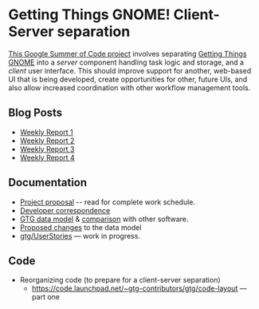 # Getting Things GNOME! Client-Server separation

[This Google Summer of Code project](index)
involves separating [Getting Things GNOME](../../..) into a *server*
component handling task logic and storage, and a *client* user
interface. This should improve support for another, web-based UI that is
being developed, create opportunities for other, future UIs, and also
allow increased coordination with other workflow management tools.

## Blog Posts

- [Weekly Report 1](http://paul.kishimoto.name/297)
- [Weekly Report 2](http://paul.kishimoto.name/298)
- [Weekly Report 3](http://paul.kishimoto.name/299)
- [Weekly Report 4](http://paul.kishimoto.name/301)

## Documentation

- [Project proposal](index) -- read for complete work schedule.
- [Developer correspondence](https://lists.launchpad.net/gtg-gsoc/threads.html)
- [GTG data model](../../../data_model_may2010) &
  [comparison](http://spreadsheets.google.com/ccc?key=0AhRkDXhnjLt8dHM3MmZ0YmJnMm1UM1hySFNlaDBVc1E&hl=en_GB)
  with other software.
- [Proposed changes](../../../data_model_analysis) to the data model
- [gtg/UserStories](../../../user_stories) — work in progress.

## Code

- Reorganizing code (to prepare for a client-server separation)
  - <https://code.launchpad.net/~gtg-contributors/gtg/code-layout> —
    part one

